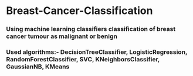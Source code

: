 # Breast-Cancer-Classification
### Using machine learning classifiers classification of breast cancer tumour as malignant or benign
### Used algorithms:- DecisionTreeClassifier, LogisticRegression, RandomForestClassifier, SVC, KNeighborsClassifier, GaussianNB, KMeans
